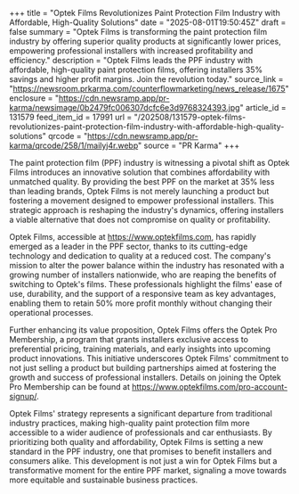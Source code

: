 +++
title = "Optek Films Revolutionizes Paint Protection Film Industry with Affordable, High-Quality Solutions"
date = "2025-08-01T19:50:45Z"
draft = false
summary = "Optek Films is transforming the paint protection film industry by offering superior quality products at significantly lower prices, empowering professional installers with increased profitability and efficiency."
description = "Optek Films leads the PPF industry with affordable, high-quality paint protection films, offering installers 35% savings and higher profit margins. Join the revolution today."
source_link = "https://newsroom.prkarma.com/counterflowmarketing/news_release/1675"
enclosure = "https://cdn.newsramp.app/pr-karma/newsimage/0b2479fc006307dcfc6e3d9768324393.jpg"
article_id = 131579
feed_item_id = 17991
url = "/202508/131579-optek-films-revolutionizes-paint-protection-film-industry-with-affordable-high-quality-solutions"
qrcode = "https://cdn.newsramp.app/pr-karma/qrcode/258/1/mailyj4r.webp"
source = "PR Karma"
+++

<p>The paint protection film (PPF) industry is witnessing a pivotal shift as Optek Films introduces an innovative solution that combines affordability with unmatched quality. By providing the best PPF on the market at 35% less than leading brands, Optek Films is not merely launching a product but fostering a movement designed to empower professional installers. This strategic approach is reshaping the industry's dynamics, offering installers a viable alternative that does not compromise on quality or profitability.</p><p>Optek Films, accessible at <a href="https://www.optekfilms.com" rel="nofollow" target="_blank">https://www.optekfilms.com</a>, has rapidly emerged as a leader in the PPF sector, thanks to its cutting-edge technology and dedication to quality at a reduced cost. The company's mission to alter the power balance within the industry has resonated with a growing number of installers nationwide, who are reaping the benefits of switching to Optek's films. These professionals highlight the films' ease of use, durability, and the support of a responsive team as key advantages, enabling them to retain 50% more profit monthly without changing their operational processes.</p><p>Further enhancing its value proposition, Optek Films offers the Optek Pro Membership, a program that grants installers exclusive access to preferential pricing, training materials, and early insights into upcoming product innovations. This initiative underscores Optek Films' commitment to not just selling a product but building partnerships aimed at fostering the growth and success of professional installers. Details on joining the Optek Pro Membership can be found at <a href="https://www.optekfilms.com/pro-account-signup/" rel="nofollow" target="_blank">https://www.optekfilms.com/pro-account-signup/</a>.</p><p>Optek Films' strategy represents a significant departure from traditional industry practices, making high-quality paint protection film more accessible to a wider audience of professionals and car enthusiasts. By prioritizing both quality and affordability, Optek Films is setting a new standard in the PPF industry, one that promises to benefit installers and consumers alike. This development is not just a win for Optek Films but a transformative moment for the entire PPF market, signaling a move towards more equitable and sustainable business practices.</p>